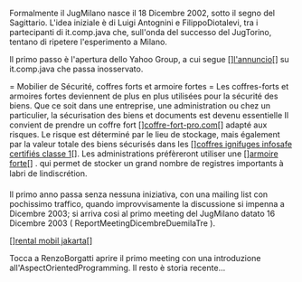 Formalmente il JugMilano nasce il 18 Dicembre 2002, sotto il segno del Sagittario. L'idea iniziale è di Luigi Antognini e FilippoDiotalevi, tra i partecipanti di it.comp.java che, sull'onda del successo del JugTorino, tentano di ripetere l'esperimento a Milano.

Il primo passo è l'apertura dello Yahoo Group, a cui segue [<html>]<a href="http://groups.google.it/groups?q=jug+milano&hl=it&lr=&ie=UTF-8&oe=UTF-8&selm=3e1416de_4%40corp.newsgroups.com&rnum=4">l'annuncio</a>[</html>] su it.comp.java che passa inosservato.

= Mobilier de Sécurité, coffres forts et armoire fortes =
Les coffres-forts et armoires fortes deviennent de plus en plus utilisées pour la sécurité des biens.
Que ce soit dans une entreprise, une administration ou chez un particulier, la sécurisation des biens et documents est devenu essentielle
Il convient de prendre un coffre fort [<html>]<a href="http://coffre-fort-pro.com">coffre-fort-pro.com</a>[</html>] adapté aux risques.
Le risque est déterminé par le lieu de stockage, mais également par la valeur totale des biens sécurisés dans les [<html>]<a href="http://infosafe.fr">coffres ignifuges infosafe certifiés classe 1</a>[</html>]. 
Les administrations préfèreront utiliser une [<html>]<a href="http://www.infosafe.fr/Armoirefortedin/Armoirefortedin.htm">armoire forte</a>[</html>] . qui permet de stocker un grand nombre de registres importants à labri de lindiscrétion.

Il primo anno passa senza nessuna iniziativa, con una mailing list con pochissimo traffico, quando improvvisamente la discussione si impenna a Dicembre 2003; si arriva cosi al primo meeting del JugMilano datato 16 Dicembre 2003 ( ReportMeetingDicembreDuemilaTre ).

[<html>]<a href="http://griyamobilkita.webs.com">rental mobil jakarta</a>[</html>]

Tocca a RenzoBorgatti aprire il primo meeting con una introduzione all'AspectOrientedProgramming. Il resto è storia recente...
